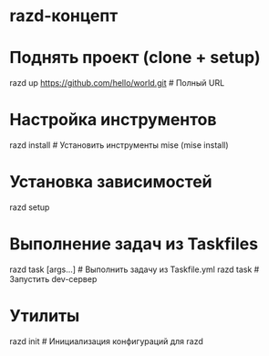 # razd-концепт

# Поднять проект (clone + setup)
razd up https://github.com/hello/world.git      # Полный URL

# Настройка инструментов
razd install                        # Установить инструменты mise (mise install)

# Установка зависимостей
razd setup 

# Выполнение задач из Taskfiles
razd task <name> [args...]          # Выполнить задачу из Taskfile.yml
razd task                            # Запустить dev-сервер

# Утилиты
razd init                         # Инициализация конфигураций для razd

